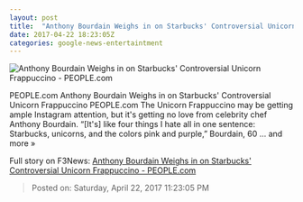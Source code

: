 ```yaml
---
layout: post
title:  "Anthony Bourdain Weighs in on Starbucks' Controversial Unicorn Frappuccino - PEOPLE.com"
date: 2017-04-22 18:23:05Z
categories: google-news-entertaintment
---
```


![Anthony Bourdain Weighs in on Starbucks' Controversial Unicorn Frappuccino - PEOPLE.com](http://i1.wp.com/peopledotcom.files.wordpress.com/2017/04/unicorn.jpg?crop=0px%2C0px%2C2000px%2C1500px&resize=660%2C495&ssl=1)

PEOPLE.com Anthony Bourdain Weighs in on Starbucks' Controversial Unicorn Frappuccino PEOPLE.com The Unicorn Frappuccino may be getting ample Instagram attention, but it's getting no love from celebrity chef Anthony Bourdain. “[It's] like four things I hate all in one sentence: Starbucks, unicorns, and the colors pink and purple,” Bourdain, 60 ... and more »


Full story on F3News: [Anthony Bourdain Weighs in on Starbucks' Controversial Unicorn Frappuccino - PEOPLE.com](http://www.f3nws.com/n/gqgAuC)

> Posted on: Saturday, April 22, 2017 11:23:05 PM
